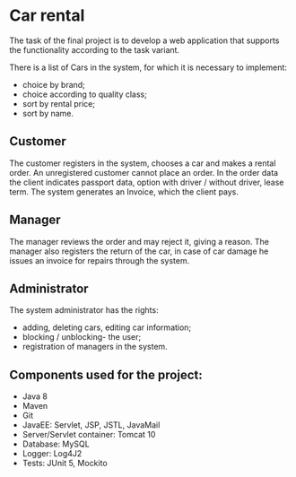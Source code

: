 # Car rental 

The task of the final project is to develop a web application that supports the functionality according to the task
variant.

There is a list of Cars in the system, for which it is necessary to implement:
- choice by brand;
- choice according to quality class;
- sort by rental price;
- sort by name.

## Customer
The customer registers in the system, chooses a car and makes a rental order. An unregistered customer cannot place an order. In the order data the client indicates passport data, option with driver / without driver, lease term. The system generates an Invoice, which the client pays. 

## Manager
The manager reviews the order and may reject it, giving a reason. The manager also registers the return of the car, in case of car damage he issues an invoice for repairs through the system.

## Administrator
The system administrator has the rights:
- adding, deleting cars, editing car information;
- blocking / unblocking- the user;
- registration of managers in the system.

## Components used for the project:
- Java 8
- Maven
- Git
- JavaEE: Servlet, JSP, JSTL, JavaMail
- Server/Servlet container: Tomcat 10
- Database: MySQL
- Logger: Log4J2
- Tests: JUnit 5, Mockito
